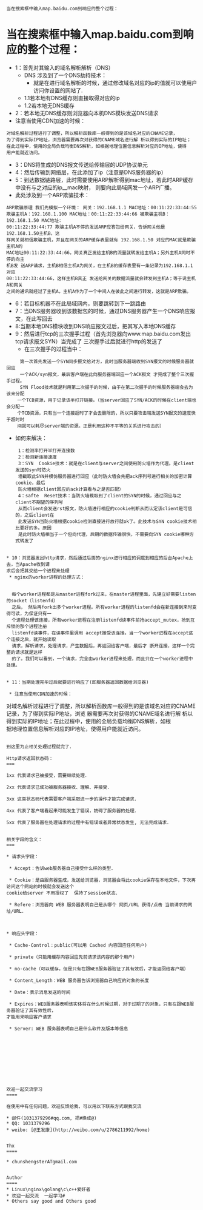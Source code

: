`当在搜索框中输入map.baidu.com到响应的整个过程：`

当在搜索框中输入map.baidu.com到响应的整个过程：
===

* 1：首先对其输入的域名解析解析（DNS）     
    * DNS 涉及到了一个DNS劫持技术：
      * 就是在进行域名解析的时候，通过修改域名对应的ip的值就可以使用户访问你设置的网站了.
    * 1.1若本地有DNS缓存则直接取得对应的ip
    * 1.2若本地无DNS缓存    
* 2：若本地无DNS缓存则浏览器向本机DNS模块发送DNS请求      
 * 注意当使用CDN加速的时候：
```
对域名解析过程进行了调整，所以解析函数库一般得到的是该域名对应的CNAME记录，
为了得到实际IP地址，浏览器需要再次对获得的CNAME域名进行解 析以得到实际的IP地址；
在此过程中，使用的全局负载均衡DNS解析，如根据地理位置信息解析对应的IP地址，使得
用户能就近访问。   
 ```
* 3：DNS将生成的DNS报文传送给传输层的UDP协议单元     
* 4：然后传输到网络层，在此添加了ip（注意是DNS服务器的ip）    
* 5：到达数据链路层，此时需要使用ARP解析得到mac地址，若此时ARP缓存中没有与之对应的ip__mac映射，
 则要向此局域网发一个ARP广播。      
 * 此处涉及到一个ARP欺骗技术：　　　
```
ARP欺骗原理 我们先模拟一个环境： 网关：192.168.1.1 MAC地址：00:11:22:33:44:55 
欺骗主机A：192.168.1.100 MAC地址：00:11:22:33:44:66 被欺骗主机B：192.168.1.50 MAC地址:
00:11:22:33:44:77 欺骗主机A不停的发送ARP应答包给网关，告诉网关他是192.168.1.50主机B，这
样网关就相信欺骗主机，并且在网关的ARP缓存表里就有 192.168.1.50 对应的MAC就是欺骗主机A的
MAC地址00:11:22:33:44:66，网关真正发给主机B的流量就转发给主机A；另外主机A同时不停的向主
机B发 送ARP请求，主机B相信主机A为网关，在主机B的缓存表里有一条记录为192.168.1.1对应
00:11:22:33:44:66，这样主机B真正 发送给网关的数据流量就会转发到主机A；等于说主机A和网关
之间的通讯就经过了主机A，主机A作为了一个中间人在彼此之间进行转发，这就是ARP欺骗。
```

* 6：若目标机器不在此局域网内，则要跳转到下一跳路由        
* 7：当DNS服务器收到该数据包的时候，通过DNS服务器产生一个DNS响应报文，在此写回去    
* 8:当期本地DNS模块收到DNS响应报文过后，把其写入本地DNS缓存      
* 9：然后进行tcp的三次握手过程（首先浏览器向www.map.baidu.com发出tcp请求报文SYN）当完成了
三次握手过后就进行http的发送了       
  * 在三次握手的过程当中：
```
     第一次首先发送一个SYN同步报文给对方，此时当服务器端收到SYN报文的时候服务器就回应
     一个ACK/syn报文，最后客户端在此向服务器端回应一个ACK报文 才完成了整个三次握手过程。    
     SYN Flood技术就是利用第二次握手的时候，由于在第二次握手的时候服务器端会去为该来分配
    一个TCB资源，用于记录该半打开链接。（当server回应了SYN/ACK的时候在client端也会分配一
    个TCB资源，只有当一个连接超时了才会去删除的，所以只要攻击端发送SYN报文的速度快于超时时
    间就可以耗尽server端的资源。正是利用这种不平等的关系进行攻击的）        
```
 * 如何来解决： 

    ```
     1：检测半打开半打开连接数      
     2：检测新连接速度     
     3：SYN  Cookie技术：就是在client与server之间使用防火墙作为代理。是client发送的syn时防火
     墙截取此SYN并模仿服务器进行回应（此时防火墙会先把ack序列号进行相关的加密计算cookie，最后
     防火墙根据client回应的ack计算看与之是否匹配）     
     4：safte  Reset技术：当防火墙截取到了client的SYN的时候，通过回应与之client不期望的序列号
     从而client会发送rst报文，防火墙进行相应的cookie判断从而认定该client是可信的，之后client在
     此发送SYN当防火墙根据cookie检测直接进行放行就ok了。此技术与SYN cookie技术相比要好的多。原因
     是此时防火墙相当于一个但向代理，后期的数据传输很快，不需要向SYN cookie哪种方式转发了    
```

* 10：浏览器发出http请求，然后通过后面的nginx进行相应的调度到相应的后台Apache上去，当Apache收到请
求后会把其交给一个进程来处理          
 * nginx的worker进程的处理方式：　　
 
```
      每个worker进程都是从master进程fork过来，在master进程里面，先建立好需要listen的socket（listenfd）
      之后， 然后再fork出多个worker进程。所有worker进程的listenfd会在新连接到来时变得可读，为保证只有一
      个进程处理该连接，所有worker进程在注册listenfd读事件前抢accept_mutex，抢到互斥锁的那个进程注册
      listenfd读事件，在读事件里调用 accept接受该连接。当一个worker进程在accept这个连接之后，就开始读取
      请求，解析请求，处理请求，产生数据后，再返回给客户端，最后才 断开连接，这样一个完整的请求就是这样
      的了。我们可以看到，一个请求，完全由worker进程来处理，而且只在一个worker进程中处理。
```

* 11：当期处理完毕过后就要进行响应了(即服务器返回数据给浏览器)

 * 注意当使用CDN加速的时候：
```
对域名解析过程进行了调整，所以解析函数库一般得到的是该域名对应的CNAME记录，为了得到实际IP地址，浏览
器需要再次对获得的CNAME域名进行解 析以得到实际的IP地址；在此过程中，使用的全局负载均衡DNS解析，如根\
据地理位置信息解析对应的IP地址，使得用户能就近访问。
```

到这里为止相关处理过程就完了．

Http请求返回状态码：　　
===

1xx 代表请求已被接受，需要继续处理．　　　　　　　　

2xx 代表请求已成功被服务器接收、理解、并接受．

3xx 这类状态码代表需要客户端采取进一步的操作才能完成请求．

4xx 代表了客户端看起来可能发生了错误，妨碍了服务器的处理．

5xx 代表了服务器在处理请求的过程中有错误或者异常状态发生, 无法完成请求．


相关字段的含义：　
===

* 请求头字段：　　　

 * Accept：告诉web服务器自己接受什么样的类型．

 * Cookie：是由服务器生成，发送给浏览器，浏览器会将此cookie保存在本地文件，下次再访问这个网站的时候就会发送这个
cookie给server 不用授权了  保持了session状态．

 * Refere：浏览器向 WEB 服务器表明自己是从哪个 网页/URL 获得/点击 当前请求的网址/URL．



* 响应头字段：　　　　　

 * Cache-Control：public(可以用 Cached 内容回应任何用户)　

 * private（只能用缓存内容回应先前请求该内容的那个用户）

 * no-cache（可以缓存，但是只有在跟WEB服务器验证了其有效后，才能返回给客户端）

 * Content_Length：WEB 服务器告诉浏览器自己响应的对象的长度

 * Date：表示消息发送的时间

 * Expires：WEB服务器表明该实体将在什么时候过期，对于过期了的对象，只有在跟WEB服务器验证了其有效性后，
才能用来响应客户请求

 * Server: WEB 服务器表明自己是什么软件及版本等信息　　








　

欢迎一起交流学习 
====
 
在使用中有任何问题，欢迎反馈给我，可以用以下联系方式跟我交流

* 邮件(1031379296#qq.com, 把#换成@)
* QQ: 1031379296
* weibo: [@王发康](http://weibo.com/u/2786211992/home)


Thx
====

* chunshengsterATgmail.com


Author
====
* Linux\nginx\golang\c\c++爱好者
* 欢迎一起交流  一起学习# 
* Others say good and Others good


